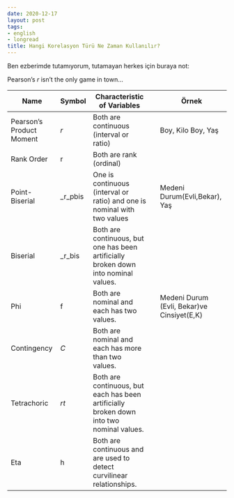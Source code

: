 ```yaml
---
date: 2020-12-17
layout: post
tags:
- english
- longread
title: Hangi Korelasyon Türü Ne Zaman Kullanılır?
---
```


Ben ezberimde tutamıyorum, tutamayan herkes için buraya not:

Pearson’s _r_ isn’t the only game in town…

| Name | Symbol | Characteristic of Variables |  | Örnek |
| --- | --- | --- | --- | --- |
| Pearson’s Product Moment | _r_ | Both are continuous (interval or ratio) |  | Boy, Kilo   Boy, Yaş |
| Rank Order | r | Both are rank (ordinal) |  |  |
| Point-Biserial | _r_pbis | One is continuous (interval or ratio) and one is nominal with two values |  | Medeni Durum(Evli,Bekar), Yaş |
| Biserial | _r_bis | Both are continuous, but one has been artificially broken down into nominal values. |  |  |
| Phi | f | Both are nominal and each has two values. |  | Medeni Durum (Evli, Bekar)ve Cinsiyet(E,K) |
| Contingency | _C_ | Both are nominal and each has more than two values. |  |  |
| Tetrachoric | _rt_ | Both are continuous, but each has been artificially broken down into two nominal values. |  |  |
| Eta | h | Both are continuous and are used to detect curvilinear relationships. |  |  |

